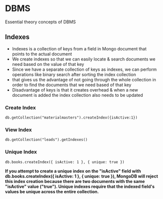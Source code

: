 # DBMS
Essential theory concepts of DBMS

<h2>Indexes</h2>


<ul>
  <li>Indexes is a collection of keys from a field in Mongo document that points to the actual document</li>
  <li>We create indexes so that we can easily locate & search documents we need based on the value of that key</li>
  <li>Since we have a separate collection of keys as indexes, we can perform operations like binary search after sorting the index collection</li>
  <li>that gives us the advantage of not going through the whole collection in order to find the documents that we need based of that key</li>
  <li>Disadvantage of keys is that it creates overhead & when a new document is added the index collection also needs to be updated</li>
</ul>

<h3>Create Index</h3>

```
db.getCollection("materialmasters").createIndex({isActive:1})
```

<h3>View Index</h3>

```
db.getCollection("leads").getIndexes()
```

<h3>Unique Index</h3>

```
db.books.createIndex({ isActive: 1 }, { unique: true })
```

**If you attempt to create a unique index on the "isActive" field with db.books.createIndex({ isActive: 1 }, { unique: true }), MongoDB will reject this index creation because there are two documents with the same "isActive" value ("true"). Unique indexes require that the indexed field's values be unique across the entire collection.**
